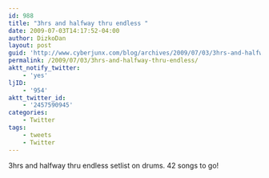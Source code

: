 ```yaml
---
id: 988
title: "3hrs and halfway thru endless "
date: 2009-07-03T14:17:52-04:00
author: DizkoDan
layout: post
guid: 'http://www.cyberjunx.com/blog/archives/2009/07/03/3hrs-and-halfway-thru-endless/'
permalink: /2009/07/03/3hrs-and-halfway-thru-endless/
aktt_notify_twitter:
    - 'yes'
ljID:
    - '954'
aktt_twitter_id:
    - '2457590945'
categories:
    - Twitter
tags:
    - tweets
    - Twitter
---
```


3hrs and halfway thru endless setlist on drums. 42 songs to go!